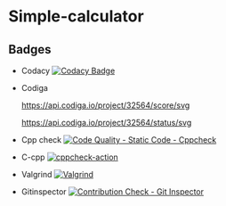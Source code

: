 # Simple-calculator




## Badges

* Codacy
[![Codacy Badge](https://app.codacy.com/project/badge/Grade/f4bc41665dd041af9e3f744830bb6418)](https://www.codacy.com/gh/Aishwarya-ram/Simple-calculator/dashboard?utm_source=github.com&amp;utm_medium=referral&amp;utm_content=Aishwarya-ram/Simple-calculator&amp;utm_campaign=Badge_Grade)

* Codiga
   
   
   https://api.codiga.io/project/32564/score/svg
      
      
   
     
     
     
     
   https://api.codiga.io/project/32564/status/svg




* Cpp check
[![Code Quality - Static Code - Cppcheck](https://github.com/Aishwarya-ram/Simple-calculator/actions/workflows/cppcheck.yml/badge.svg)](https://github.com/Aishwarya-ram/Simple-calculator/actions/workflows/cppcheck.yml)


* C-cpp
[![cppcheck-action](https://github.com/Aishwarya-ram/Simple-calculator/actions/workflows/c-cpp.yml/badge.svg)](https://github.com/Aishwarya-ram/Simple-calculator/actions/workflows/c-cpp.yml)


* Valgrind
[![Valgrind](https://github.com/Aishwarya-ram/Simple-calculator/actions/workflows/valgrind.yml/badge.svg)](https://github.com/Aishwarya-ram/Simple-calculator/actions/workflows/valgrind.yml)


* Gitinspector
[![Contribution Check - Git Inspector](https://github.com/Aishwarya-ram/Simple-calculator/actions/workflows/gitinspector.yml/badge.svg)](https://github.com/Aishwarya-ram/Simple-calculator/actions/workflows/gitinspector.yml)
